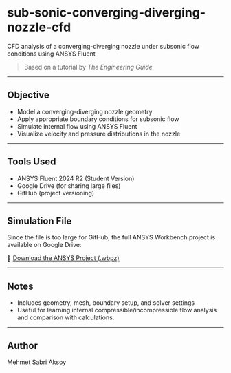 # sub-sonic-converging-diverging-nozzle-cfd

CFD analysis of a converging-diverging nozzle under subsonic flow conditions using ANSYS Fluent
> Based on a tutorial by *The Engineering Guide*

---

## Objective

- Model a converging-diverging nozzle geometry
- Apply appropriate boundary conditions for subsonic flow
- Simulate internal flow using ANSYS Fluent
- Visualize velocity and pressure distributions in the nozzle

---

## Tools Used

- ANSYS Fluent 2024 R2 (Student Version)
- Google Drive (for sharing large files)
- GitHub (project versioning)

---

## Simulation File

Since the file is too large for GitHub, the full ANSYS Workbench project is available on Google Drive:

🔗 [Download the ANSYS Project (.wbpz)](https://drive.google.com/file/d/1XmnmOS9rnuim8kfWkCBvGm7nDEVtet0Y/view?usp=sharing)


---

##  Notes

- Includes geometry, mesh, boundary setup, and solver settings
- Useful for learning internal compressible/incompressible flow analysis and comparison with calculations.

---

##  Author

Mehmet Sabri Aksoy
